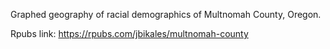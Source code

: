 Graphed geography of racial demographics of Multnomah County, Oregon.

Rpubs link: https://rpubs.com/jbikales/multnomah-county
